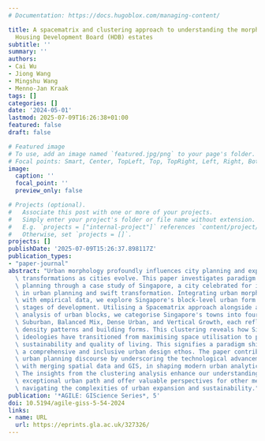 ```yaml
---
# Documentation: https://docs.hugoblox.com/managing-content/

title: A spacematrix and clustering approach to understanding the morphology of Singapore's
  Housing Development Board (HDB) estates
subtitle: ''
summary: ''
authors:
- Cai Wu
- Jiong Wang
- Mingshu Wang
- Menno-Jan Kraak
tags: []
categories: []
date: '2024-05-01'
lastmod: 2025-07-09T16:26:38+01:00
featured: false
draft: false

# Featured image
# To use, add an image named `featured.jpg/png` to your page's folder.
# Focal points: Smart, Center, TopLeft, Top, TopRight, Left, Right, BottomLeft, Bottom, BottomRight.
image:
  caption: ''
  focal_point: ''
  preview_only: false

# Projects (optional).
#   Associate this post with one or more of your projects.
#   Simply enter your project's folder or file name without extension.
#   E.g. `projects = ["internal-project"]` references `content/project/deep-learning/index.md`.
#   Otherwise, set `projects = []`.
projects: []
publishDate: '2025-07-09T15:26:37.898117Z'
publication_types:
- "paper-journal"
abstract: "Urban morphology profoundly influences city planning and experiences significant\
  \ transformations as cities evolve. This paper investigates paradigm shifts in block-level\
  \ planning through a case study of Singapore, a city celebrated for its precision\
  \ in urban planning and swift transformation. Integrating urban morphology theories\
  \ with empirical data, we explore Singapore's block-level urban form across various\
  \ stages of development. Utilising a Spacematrix approach alongside a clustering\
  \ analysis of urban blocks, we categorise Singapore's towns into four distinct clusters:\
  \ Suburban, Balanced Mix, Dense Urban, and Vertical Growth, each reflecting unique\
  \ density patterns and building forms. This clustering reveals how Singapore's planning\
  \ ideologies have transitioned from maximising space utilisation to prioritising\
  \ sustainability and quality of living. This signifies a paradigm shift towards\
  \ a comprehensive and inclusive urban design ethos. The paper contributes to the\
  \ urban planning discourse by underscoring the technological advancements, especially\
  \ with merging spatial data and GIS, in shaping modern urban analytics and planning.\
  \ The insights from the clustering analysis enhance our understanding of Singapore's\
  \ exceptional urban path and offer valuable perspectives for other metropolises\
  \ navigating the complexities of urban expansion and sustainability."
publication: '*AGILE: GIScience Series*, 5'
doi: 10.5194/agile-giss-5-54-2024
links:
- name: URL
  url: https://eprints.gla.ac.uk/327326/
---
```

